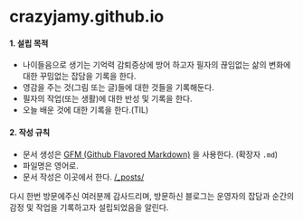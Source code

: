 # crazyjamy.github.io


#### 1. 설립 목적

+ 나이들음으로 생기는 기억력 감퇴증상에 방어 하고자 필자의 끊임없는 삶의 변화에 대한 꾸밈없는 잡담을 기록을 한다. 
+ 영감을 주는 것(그림 또는 글)들에 대한 것들을 기록해둔다. 
+ 필자의 작업(또는 생활)에 대한 반성 및 기록을 한다.
+ 오늘 배운 것에 대한 기록을 한다.(TIL)

#### 2. 작성 규칙
+ 문서 생성은 [GFM (Github Flavored Markdown)](https://help.github.com/articles/github-flavored-markdown/) 을 사용한다. (확장자 `.md`)
+ 파일명은 영어로.
+ 문서 작성은 이곳에서 한다. [/_posts/](/_posts/)


다시 한번 방문에주신 여러분께 감사드리며, 
방문하신 블로그는 운영자의 잡담과 순간의 감정 및 작업을 기록하고자 설립되었음을 알린다.
